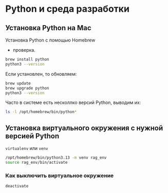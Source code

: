 # Python и среда разработки

## Установка Python на Mac

Установка Python с помощью Homebrew
+ проверка.
```bash
brew install python
python3 --version
```
Если установлен, то обновляем:
```bash
brew update
brew upgrade python
python3 --version
```

Часто в системе есть несколлко версий Python,
выводим их:
```bash
ls -l /opt/homebrew/bin/python*
```


## Установка виртуального окружения с нужной версией Python
`virtualenv` или `venv`
```bash
/opt/homebrew/bin/python3.13 -m venv rag_env
source rag_env/bin/activate
```

### Как выключить виртуальное окружение
```bash
deactivate
```

